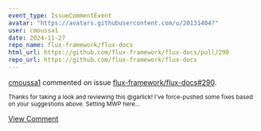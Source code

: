 ```yaml
---
event_type: IssueCommentEvent
avatar: "https://avatars.githubusercontent.com/u/20131404?"
user: cmoussa1
date: 2024-11-27
repo_name: flux-framework/flux-docs
html_url: https://github.com/flux-framework/flux-docs/pull/290
repo_url: https://github.com/flux-framework/flux-docs
---
```


<a href='https://github.com/cmoussa1' target='_blank'>cmoussa1</a> commented on issue <a href='https://github.com/flux-framework/flux-docs/pull/290' target='_blank'>flux-framework/flux-docs#290</a>.

<small>Thanks for taking a look and reviewing this @garlick! I've force-pushed some fixes based on your suggestions above. Setting MWP here...</small>

<a href='https://github.com/flux-framework/flux-docs/pull/290' target='_blank'>View Comment</a>